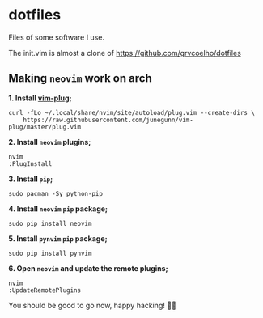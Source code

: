 
# dotfiles

Files of some software I use.

The init.vim is almost a clone of https://github.com/grvcoelho/dotfiles

## Making `neovim` work on arch

**1. Install [vim-plug](https://github.com/junegunn/vim-plug);**

```shell
curl -fLo ~/.local/share/nvim/site/autoload/plug.vim --create-dirs \
    https://raw.githubusercontent.com/junegunn/vim-plug/master/plug.vim
```

**2. Install `neovim` plugins;**
```shell
nvim
:PlugInstall
```

**3. Install `pip`;**

```shell
sudo pacman -Sy python-pip
```

**4. Install `neovim` `pip` package;**

```shell
sudo pip install neovim
```

**5. Install `pynvim` `pip` package;**

```shell
sudo pip install pynvim
```

**6. Open `neovim` and update the remote plugins;**

```shell
nvim
:UpdateRemotePlugins
```

You should be good to go now, happy hacking! :woman_technologist:
